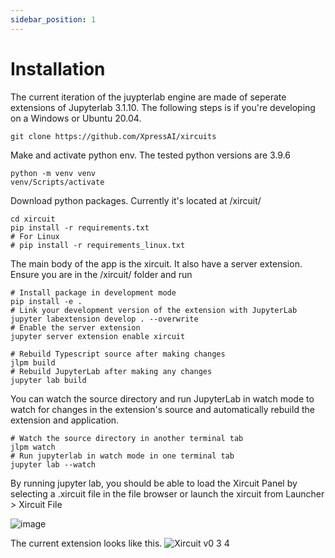 ```yaml
---
sidebar_position: 1
---
```


# Installation

The current iteration of the juypterlab engine are made of seperate extensions of Jupyterlab 3.1.10. The following steps is if you're developing on a Windows or Ubuntu 20.04. 
```
git clone https://github.com/XpressAI/xircuits
```
Make and activate python env. The tested python versions are 3.9.6

```
python -m venv venv
venv/Scripts/activate
```

Download python packages. Currently it's located at /xircuit/

```
cd xircuit
pip install -r requirements.txt
# For Linux
# pip install -r requirements_linux.txt
```

The main body of the app is the xircuit. It also have a server extension. Ensure you are in the /xircuit/ folder and run

```
# Install package in development mode
pip install -e .
# Link your development version of the extension with JupyterLab
jupyter labextension develop . --overwrite
# Enable the server extension
jupyter server extension enable xircuit

# Rebuild Typescript source after making changes
jlpm build
# Rebuild JupyterLab after making any changes
jupyter lab build

```

You can watch the source directory and run JupyterLab in watch mode to watch for changes in the extension's source and automatically rebuild the extension and application.
```
# Watch the source directory in another terminal tab
jlpm watch
# Run jupyterlab in watch mode in one terminal tab
jupyter lab --watch
```

By running jupyter lab, you should be able to load the Xircuit Panel by selecting a .xircuit file in the file browser or launch the xircuit from Launcher > Xircuit File

![image](https://user-images.githubusercontent.com/23378929/133190662-61e71e75-88a4-4fca-8b9c-c1f7ed1fac55.png)


The current extension looks like this.
![Xircuit v0 3 4](https://user-images.githubusercontent.com/68586800/134819194-c7f932e2-beb5-4e35-ba53-3a3bf24dccdc.png)

